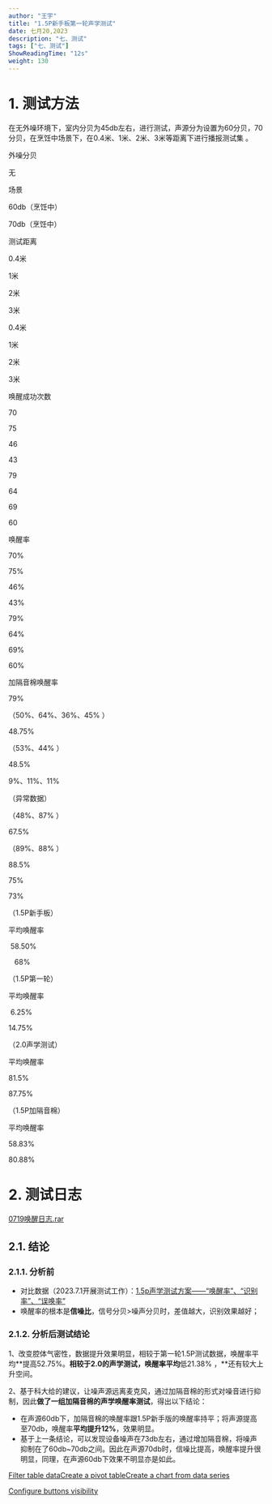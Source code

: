 ```yaml
---
author: "王宇"
title: "1.5P新手板第一轮声学测试"
date: 七月20,2023
description: "七、测试"
tags: ["七、测试"]
ShowReadingTime: "12s"
weight: 130
---
```

1\. 测试方法
========

在无外噪环境下，室内分贝为45db左右，进行测试，声源分为设置为60分贝，70分贝，在烹饪中场景下，在0.4米、1米、2米、3米等距离下进行播报测试集 。

外噪分贝

无

场景

60db（烹饪中）

70db（烹饪中）

测试距离

0.4米

1米

2米

3米

0.4米

1米

2米

3米

唤醒成功次数

70

75

46

43

79

64

69

60

唤醒率

70%

75%

46%

43%

79%

64%

69%

60%

加隔音棉唤醒率

79%

（50%、64%、36%、45%  ）

48.75%

（53%、44%  ）

48.5%

9%、11%、11%

（异常数据）

（48%、87%  ）

67.5%

（89%、88%  ）

88.5%

75%

73%

（1.5P新手板）

平均唤醒率

  
 58.50%

  
   68%  
  

（1.5P第一轮）

平均唤醒率

 6.25%

14.75%

（2.0声学测试）

平均唤醒率

81.5%

87.75%

（1.5P加隔音棉）

平均唤醒率

58.83%

80.88%

2\. 测试日志
========

[0719唤醒日志.rar](/download/attachments/105266427/0719%E5%94%A4%E9%86%92%E6%97%A5%E5%BF%97.rar?version=1&modificationDate=1689767995816&api=v2)

2.1. 结论
-------

### 2.1.1. 分析前

*   对比数据（2023.7.1开展测试工作）：[1.5p声学测试方案——“唤醒率”、“识别率”、“误唤率”](/pages/viewpage.action?pageId=105257890)
*   唤醒率的根本是**信噪比**，信号分贝>噪声分贝时，差值越大，识别效果越好；

### 2.1.2. 分析后测试结论

1、改变腔体气密性，数据提升效果明显，相较于第一轮1.5P测试数据，唤醒率平均**提高52.75%。**相较于2.0的声学测试，唤醒率平均**低21.38%  ，**还有较大上升空间。

2、基于科大给的建议，让噪声源远离麦克风，通过加隔音棉的形式对噪音进行抑制，因此**做了一组加隔音棉的声学唤醒率测试**，得出以下结论：

*   在声源60db下，加隔音棉的唤醒率跟1.5P新手版的唤醒率持平；将声源提高至70db，唤醒率**平均提升12%**，效果明显。
*   基于上一条结论，可以发现设备噪声在73db左右，通过增加隔音棉，将噪声抑制在了60db~70db之间。因此在声源70db时，信噪比提高，唤醒率提升很明显，同理，在声源60db下效果不明显亦是如此。

  

  

  

  

  

[Filter table data](#)[Create a pivot table](#)[Create a chart from data series](#)

[Configure buttons visibility](/users/tfac-settings.action)